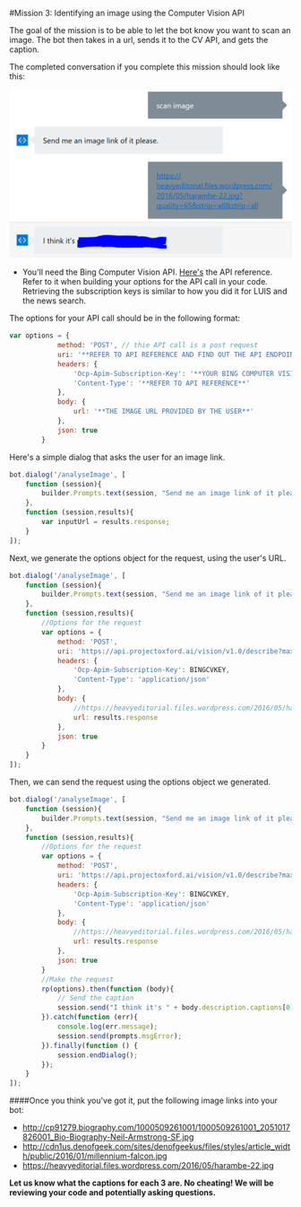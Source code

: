#Mission 3: Identifying an image using the Computer Vision API

The goal of the mission is to be able to let the bot know you want to scan an image. The bot then takes in a url, sends it to the CV API, and gets the caption.

The completed conversation if you complete this mission should look like this:

![Completed](Images/Mission3/m3result.PNG)

- You'll need the Bing Computer Vision API. [Here's](https://dev.projectoxford.ai/docs/services/56f91f2d778daf23d8ec6739/operations/56f91f2e778daf14a499e1fe) the API reference. Refer to it when building your options for the API call in your code. Retrieving the subscription keys is similar to how you did it for LUIS and the news search. 

The options for your API call should be in the following format:

```js
var options = {
            method: 'POST', // thie API call is a post request
            uri: '**REFER TO API REFERENCE AND FIND OUT THE API ENDPOINT**',
            headers: {
                'Ocp-Apim-Subscription-Key': '**YOUR BING COMPUTER VISION KEY**',
                'Content-Type': '**REFER TO API REFERENCE**'
            },
            body: {
                url: '**THE IMAGE URL PROVIDED BY THE USER**'
            },
            json: true
        }
```

Here's a simple dialog that asks the user for an image link.

```js
bot.dialog('/analyseImage', [
    function (session){
        builder.Prompts.text(session, "Send me an image link of it please.");
    },
    function (session,results){
        var inputUrl = results.response;
    }
]);
```

Next, we generate the options object for the request, using the user's URL.

```js
bot.dialog('/analyseImage', [
    function (session){
        builder.Prompts.text(session, "Send me an image link of it please.");
    },
    function (session,results){
        //Options for the request
        var options = {
            method: 'POST',
            uri: 'https://api.projectoxford.ai/vision/v1.0/describe?maxCandidates=1',
            headers: {
                'Ocp-Apim-Subscription-Key': BINGCVKEY,
                'Content-Type': 'application/json'
            },
            body: {
                //https://heavyeditorial.files.wordpress.com/2016/05/harambe-22.jpg?quality=65&strip=all&strip=all
                url: results.response
            },
            json: true
        }
    }
]);
```

Then, we can send the request using the options object we generated.

```js
bot.dialog('/analyseImage', [
    function (session){
        builder.Prompts.text(session, "Send me an image link of it please.");
    },
    function (session,results){
        //Options for the request
        var options = {
            method: 'POST',
            uri: 'https://api.projectoxford.ai/vision/v1.0/describe?maxCandidates=1',
            headers: {
                'Ocp-Apim-Subscription-Key': BINGCVKEY,
                'Content-Type': 'application/json'
            },
            body: {
                //https://heavyeditorial.files.wordpress.com/2016/05/harambe-22.jpg?quality=65&strip=all&strip=all
                url: results.response
            },
            json: true
        }
        //Make the request
        rp(options).then(function (body){
            // Send the caption
            session.send("I think it's " + body.description.captions[0].text)
        }).catch(function (err){
            console.log(err.message);
            session.send(prompts.msgError);
        }).finally(function () {
            session.endDialog();
        });
    }
]);
```

####Once you think you've got it, put the following image links into your bot:
- http://cp91279.biography.com/1000509261001/1000509261001_2051017826001_Bio-Biography-Neil-Armstrong-SF.jpg
- http://cdn1us.denofgeek.com/sites/denofgeekus/files/styles/article_width/public/2016/01/millennium-falcon.jpg
- https://heavyeditorial.files.wordpress.com/2016/05/harambe-22.jpg

**Let us know what the captions for each 3 are. No cheating! We will be reviewing your code and potentially asking questions.**